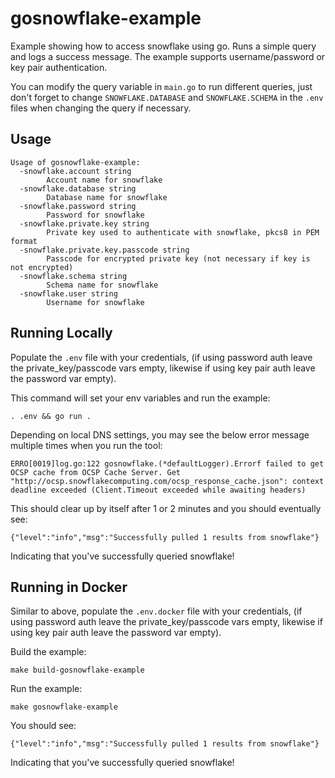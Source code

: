 # gosnowflake-example
Example showing how to access snowflake using go. Runs a simple query and logs
a success message. The example supports username/password or key pair authentication.
  
You can modify the query variable in `main.go` to run different queries, just
don't forget to change `SNOWFLAKE.DATABASE` and `SNOWFLAKE.SCHEMA` in the `.env`
files when changing the query if necessary.

## Usage

```
Usage of gosnowflake-example:
  -snowflake.account string
        Account name for snowflake
  -snowflake.database string
        Database name for snowflake
  -snowflake.password string
        Password for snowflake
  -snowflake.private.key string
        Private key used to authenticate with snowflake, pkcs8 in PEM format
  -snowflake.private.key.passcode string
        Passcode for encrypted private key (not necessary if key is not encrypted)
  -snowflake.schema string
        Schema name for snowflake
  -snowflake.user string
        Username for snowflake
```

## Running Locally

Populate the `.env` file with your credentials, (if using password auth leave
the private_key/passcode vars empty, likewise if using key pair auth leave the
password var empty). 

This command will set your env variables and run the example:
```
. .env && go run .
```

Depending on local DNS settings, you may see the below error message multiple
times when you run the tool:
```
ERRO[0019]log.go:122 gosnowflake.(*defaultLogger).Errorf failed to get OCSP cache from OCSP Cache Server. Get "http://ocsp.snowflakecomputing.com/ocsp_response_cache.json": context deadline exceeded (Client.Timeout exceeded while awaiting headers)
```

This should clear up by itself after 1 or 2 minutes and you should eventually
see:
```
{"level":"info","msg":"Successfully pulled 1 results from snowflake"}
```
Indicating that you've successfully queried snowflake!

## Running in Docker

Similar to above, populate the `.env.docker` file with your credentials, (if
using password auth leave the private_key/passcode vars empty, likewise if using
key pair auth leave the password var empty).

Build the example:
```
make build-gosnowflake-example
```

Run the example:
```
make gosnowflake-example
```

You should see:
```
{"level":"info","msg":"Successfully pulled 1 results from snowflake"}
```
Indicating that you've successfully queried snowflake!